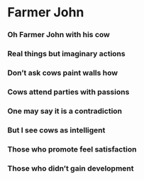 # Farmer John 
### Oh Farmer John with his cow
### Real things but imaginary actions
### Don’t ask cows paint walls how
### Cows attend parties with passions
### One may say it is a contradiction
### But I see cows as intelligent
### Those who promote feel satisfaction
### Those who didn’t gain development

